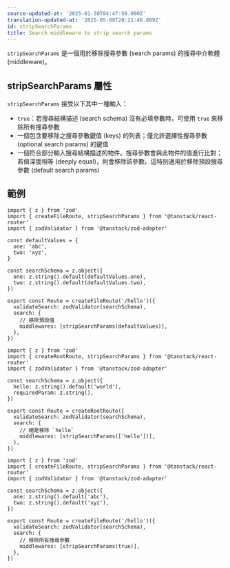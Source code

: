 ```yaml
---
source-updated-at: '2025-01-30T04:47:58.000Z'
translation-updated-at: '2025-05-08T20:21:46.809Z'
id: stripSearchParams
title: Search middleware to strip search params
---
```


`stripSearchParams` 是一個用於移除搜尋參數 (search params) 的搜尋中介軟體 (middleware)。

## stripSearchParams 屬性

`stripSearchParams` 接受以下其中一種輸入：

- `true`：若搜尋結構描述 (search schema) 沒有必填參數時，可使用 `true` 來移除所有搜尋參數
- 一個包含要移除之搜尋參數鍵值 (keys) 的列表；僅允許選擇性搜尋參數 (optional search params) 的鍵值
- 一個符合部分輸入搜尋結構描述的物件。搜尋參數會與此物件的值進行比對；若值深度相等 (deeply equal)，則會移除該參數。這特別適用於移除預設搜尋參數 (default search params)

## 範例

```tsx
import { z } from 'zod'
import { createFileRoute, stripSearchParams } from '@tanstack/react-router'
import { zodValidator } from '@tanstack/zod-adapter'

const defaultValues = {
  one: 'abc',
  two: 'xyz',
}

const searchSchema = z.object({
  one: z.string().default(defaultValues.one),
  two: z.string().default(defaultValues.two),
})

export const Route = createFileRoute('/hello')({
  validateSearch: zodValidator(searchSchema),
  search: {
    // 移除預設值
    middlewares: [stripSearchParams(defaultValues)],
  },
})
```

```tsx
import { z } from 'zod'
import { createRootRoute, stripSearchParams } from '@tanstack/react-router'
import { zodValidator } from '@tanstack/zod-adapter'

const searchSchema = z.object({
  hello: z.string().default('world'),
  requiredParam: z.string(),
})

export const Route = createRootRoute({
  validateSearch: zodValidator(searchSchema),
  search: {
    // 總是移除 `hello`
    middlewares: [stripSearchParams(['hello'])],
  },
})
```

```tsx
import { z } from 'zod'
import { createFileRoute, stripSearchParams } from '@tanstack/react-router'
import { zodValidator } from '@tanstack/zod-adapter'

const searchSchema = z.object({
  one: z.string().default('abc'),
  two: z.string().default('xyz'),
})

export const Route = createFileRoute('/hello')({
  validateSearch: zodValidator(searchSchema),
  search: {
    // 移除所有搜尋參數
    middlewares: [stripSearchParams(true)],
  },
})
```
